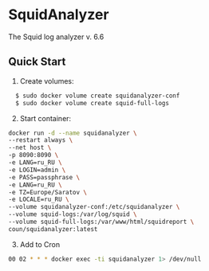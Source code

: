 # SquidAnalyzer
The Squid log analyzer v. 6.6

## Quick Start

1. Create volumes:
```bash
  $ sudo docker volume create squidanalyzer-conf
  $ sudo docker volume create squid-full-logs
```

2. Start container:
```bash
docker run -d --name squidanalyzer \
--restart always \
--net host \
-p 8090:8090 \
-e LANG=ru_RU \
-e LOGIN=admin \
-e PASS=passphrase \
-e LANG=ru_RU \
-e TZ=Europe/Saratov \
-e LOCALE=ru_RU \
--volume squidanalyzer-conf:/etc/squidanalyzer \
--volume squid-logs:/var/log/squid \
--volume squid-full-logs:/var/www/html/squidreport \
coun/squidanalyzer:latest
```
3. Add to Cron
```bash
00 02 * * * docker exec -ti squidanalyzer 1> /dev/null
```
